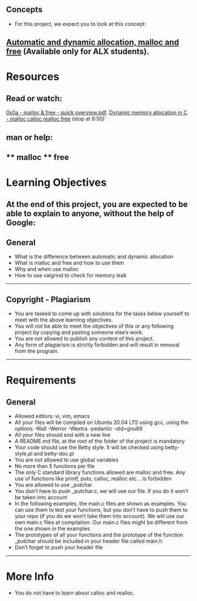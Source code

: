 ## Concepts
* For this project, we expect you to look at this concept:

[Automatic and dynamic allocation, malloc and free](https://intranet.alxswe.com/concepts/62) (Available only for ALX students).
---
# Resources
## Read or watch:

[0x0a - malloc & free - quick overview.pdf]().
[Dynamic memory allocation in C - malloc calloc realloc free](https://www.youtube.com/watch?v=xDVC3wKjS64&ab_channel=mycodeschool) (stop at 6:50)`
## man or help:
** malloc
** free
---
# Learning Objectives
**At the end of this project, you are expected to be able to explain to anyone, without the help of Google:**
---
## General
- What is the difference between automatic and dynamic allocation
- What is malloc and free and how to use them
- Why and when use malloc
- How to use valgrind to check for memory leak
---
## Copyright - Plagiarism
- You are tasked to come up with solutions for the tasks below yourself to meet with the above learning objectives.
- You will not be able to meet the objectives of this or any following project by copying and pasting someone else’s work.
- You are not allowed to publish any content of this project.
- Any form of plagiarism is strictly forbidden and will result in removal from the program.
---
# Requirements
## General
- Allowed editors: vi, vim, emacs
- All your files will be compiled on Ubuntu 20.04 LTS using gcc, using the options -Wall -Werror -Wextra -pedantic -std=gnu89
- All your files should end with a new line
- A README.md file, at the root of the folder of the project is mandatory
- Your code should use the Betty style. It will be checked using betty-style.pl and betty-doc.pl
- You are not allowed to use global variables
- No more than 5 functions per file
- The only C standard library functions allowed are malloc and free. Any use of functions like printf, puts, calloc, realloc etc… is forbidden
- You are allowed to use _putchar
- You don’t have to push _putchar.c, we will use our file. If you do it won’t be taken into account
- In the following examples, the main.c files are shown as examples. You can use them to test your functions, but you don’t have to push them to your repo (if you do we won’t take them into account). We will use our own main.c files at compilation. Our main.c files might be different from the one shown in the examples
- The prototypes of all your functions and the prototype of the function _putchar should be included in your header file called main.h
- Don’t forget to push your header file
---
# More Info
* You do not have to learn about calloc and realloc.
